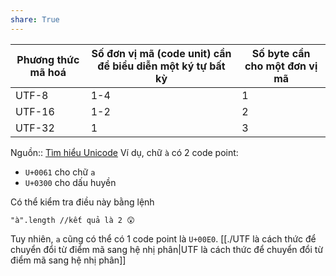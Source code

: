 ```yaml
---
share: True
---
```

| Phương thức mã hoá | Số đơn vị mã (code unit) cần để biểu diễn một ký tự bất kỳ | Số byte cần cho một đơn vị mã |
| ------------------ | ---------------------------------------------------------- | ----------------------------- |
| UTF-8              | 1-4                                                        | 1                             |
| UTF-16             | 1-2                                                        | 2                             |
| UTF-32             | 1                                                          | 3                             |

Nguồn:: [Tìm hiểu Unicode](https://viblo.asia/p/tim-hieu-unicode-PwRkgVOXeEd)
Ví dụ, chữ `à` có 2 code point:
- `U+0061` cho chữ `a`
- `U+0300` cho dấu huyền

Có thể kiểm tra điều này bằng lệnh 
```
"à".length //kết quả là 2 😲
```
Tuy nhiên, `a` cũng có thể có 1 code point là `U+00E0`.
[[./UTF là cách thức để chuyển đổi từ điểm mã sang hệ nhị phân|UTF là cách thức để chuyển đổi từ điểm mã sang hệ nhị phân]]